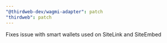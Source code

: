```yaml
---
"@thirdweb-dev/wagmi-adapter": patch
"thirdweb": patch
---
```


Fixes issue with smart wallets used on SiteLink and SiteEmbed
